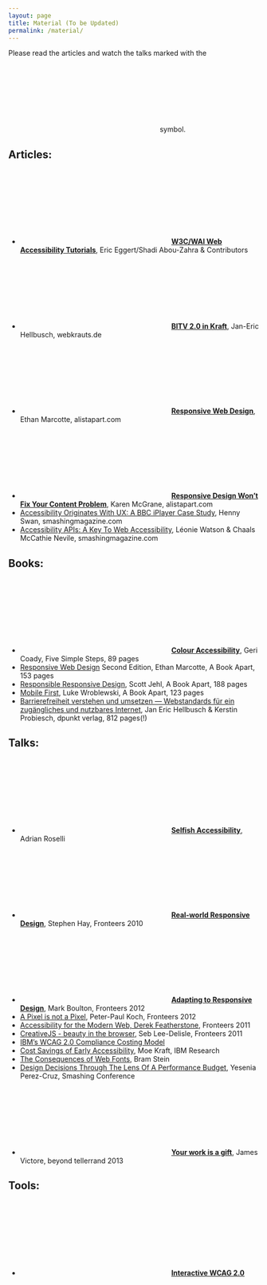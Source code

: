 ```yaml
---
layout: page
title: Material (To be Updated)
permalink: /material/
---
```


Please read the articles and watch the talks marked with the **<svg class="icon icon-star" title="Stern"><use xlink:href="{{ "/sprite.svg#icon-star"  | prepend: site.baseurl }}"></use></svg>** symbol.

## Articles:

* **<svg class="icon icon-star" title="Stern"><use xlink:href="{{ "/sprite.svg#icon-star"  | prepend: site.baseurl }}"></use></svg> [W3C/WAI Web Accessibility Tutorials](http://w3c.github.io/wai-tutorials/)**, Eric Eggert/Shadi Abou-Zahra & Contributors
* **<svg class="icon icon-star" title="Stern"><use xlink:href="{{ "/sprite.svg#icon-star"  | prepend: site.baseurl }}"></use></svg> [BITV 2.0 in Kraft](http://webkrauts.de/artikel/2011/bitv-20-kraft)**, Jan-Eric Hellbusch, webkrauts.de
* **<svg class="icon icon-star" title="Stern"><use xlink:href="{{ "/sprite.svg#icon-star"  | prepend: site.baseurl }}"></use></svg> [Responsive Web Design](http://alistapart.com/article/responsive-web-design)**, Ethan Marcotte, alistapart.com
* **<svg class="icon icon-star" title="Stern"><use xlink:href="{{ "/sprite.svg#icon-star"  | prepend: site.baseurl }}"></use></svg> [Responsive Design Won’t Fix Your Content Problem](http://alistapart.com/column/responsive-design-wont-fix-your-content-problem)**, Karen McGrane, alistapart.com
* [Accessibility Originates With UX: A BBC iPlayer Case Study](http://www.smashingmagazine.com/2015/02/23/bbc-iplayer-accessibility-case-study/), Henny Swan, smashingmagazine.com
* [Accessibility APIs: A Key To Web Accessibility](http://www.smashingmagazine.com/2015/03/16/web-accessibility-with-accessibility-api/), Léonie Watson & Chaals McCathie Nevile, smashingmagazine.com

## Books:

* **<svg class="icon icon-star" title="Stern"><use xlink:href="{{ "/sprite.svg#icon-star"  | prepend: site.baseurl }}"></use></svg> [Colour Accessibility](http://www.fivesimplesteps.com/products/colour-accessibility)**, Geri Coady, Five Simple Steps, 89 pages
* [Responsive Web Design](http://abookapart.com/products/responsive-web-design) Second Edition, Ethan Marcotte, A Book Apart, 153 pages
* [Responsible Responsive Design](http://abookapart.com/products/responsible-responsive-design), Scott Jehl, A Book Apart, 188 pages
* [Mobile First](http://abookapart.com/products/mobile-first), Luke Wroblewski, A Book Apart, 123 pages
* [Barrierefreiheit verstehen und umsetzen — Webstandards für ein zugängliches und nutzbares Internet](http://www.barrierefreies-webdesign.de/dpunkt/), Jan Eric Hellbusch & Kerstin Probiesch, dpunkt verlag, 812 pages(!)

## Talks:

* **<svg class="icon icon-star" title="Stern"><use xlink:href="{{ "/sprite.svg#icon-star"  | prepend: site.baseurl }}"></use></svg> [Selfish Accessibility](http://blog.adrianroselli.com/2015/03/slides-selfish-accessibility-for-avega.html)**, Adrian Roselli
* **<svg class="icon icon-star" title="Stern"><use xlink:href="{{ "/sprite.svg#icon-star"  | prepend: site.baseurl }}"></use></svg> [Real-world Responsive Design](https://vimeo.com/15986231)**, Stephen Hay, Fronteers 2010
* **<svg class="icon icon-star" title="Stern"><use xlink:href="{{ "/sprite.svg#icon-star"  | prepend: site.baseurl }}"></use></svg> [Adapting to Responsive Design](https://vimeo.com/52450815)**, Mark Boulton, Fronteers 2012
* [A Pixel is not a Pixel](https://vimeo.com/52851511), Peter-Paul Koch, Fronteers 2012
* [Accessibility for the Modern Web, Derek Featherstone](https://vimeo.com/31072025), Fronteers 2011
* [CreativeJS - beauty in the browser](https://vimeo.com/30909615), Seb Lee-Delisle, Fronteers 2011
* [IBM’s WCAG 2.0 Compliance Costing Model](https://www-03.ibm.com/able/education/downloads/IBM_WCAG_2.0_Compliance_Costing_Model_CSUN13.pdf)
* [Cost Savings of Early Accessibility](http://www-03.ibm.com/able/education/downloads/CostSavingsofEarlyAccessibility-CSUN-2012_accessible_IBM.pdf), Moe Kraft, IBM Research
* [The Consequences of Web Fonts](https://speakerdeck.com/bramstein/the-consequences-of-web-fonts), Bram Stein
* [Design Decisions Through The Lens Of A Performance Budget](https://vimeo.com/108328247), Yesenia Perez-Cruz, Smashing Conference
* **<svg class="icon icon-star" title="Stern"><use xlink:href="{{ "/sprite.svg#icon-star"  | prepend: site.baseurl }}"></use></svg> [Your work is a gift](https://vimeo.com/69452647)**, James Victore, beyond tellerrand 2013

## Tools:

* **<svg class="icon icon-star" title="Stern"><use xlink:href="{{ "/sprite.svg#icon-star"  | prepend: site.baseurl }}"></use></svg> [Interactive WCAG 2.0](http://vigetlabs.github.io/interactive-wcag/)**
